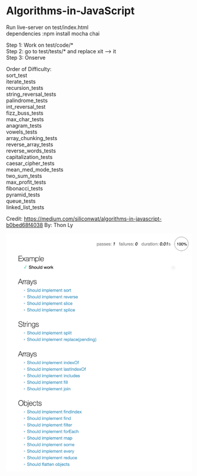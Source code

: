 # Algorithms-in-JavaScript
Run live-server on test/index.html <br />
dependencies :npm install mocha chai

Step 1: Work on test/code/*  <br />
Step 2: go to test/tests/* and replace xit --> it  <br />
Step 3: Onserve  <br />


Order of Difficulty: <br />
    sort_test <br />
    iterate_tests <br />
    recursion_tests <br />
    string_reversal_tests <br />
    palindrome_tests <br />
    int_reversal_test <br />
    fizz_buss_tests <br />
    max_char_tests <br />
    anagram_tests <br />
    vowels_tests <br />
    array_chunking_tests <br />
    reverse_array_tests <br />
    reverse_words_tests <br />
    capitalization_tests <br />
    caesar_cipher_tests <br />
    mean_med_mode_tests <br />
    two_sum_tests <br />
    max_profit_tests <br />
    fibonacci_tests <br />
    pyramid_tests <br />
    queue_tests <br />
    linked_list_tests <br />


Credit: https://medium.com/siliconwat/algorithms-in-javascript-b0bed68f4038 
By: Thon Ly


![GitHub Logo](/images/ss.png)

